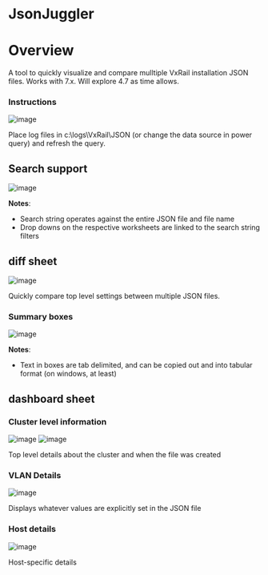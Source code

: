 # JsonJuggler

# Overview
A tool to quickly visualize and compare mulltiple VxRail installation JSON files.  Works with 7.x.  Will explore 4.7 as time allows.

### Instructions
![image](https://user-images.githubusercontent.com/11296072/131572233-0d663985-c7e2-4f2b-9df9-0e53392d3e47.png)

Place log files in c:\logs\VxRail\JSON (or change the data source in power query) and refresh the query.

## Search support 
![image](https://user-images.githubusercontent.com/11296072/131723605-df3b392b-cfb6-4378-904e-1907313bf452.png)

**Notes**:  
- Search string operates against the entire JSON file and file name
- Drop downs on the respective worksheets are linked to the search string filters

## diff sheet
![image](https://user-images.githubusercontent.com/11296072/131400417-7e072c1e-59d9-4e85-b970-dafad09db14e.png)

Quickly compare top level settings between multiple JSON files.

### Summary boxes
![image](https://user-images.githubusercontent.com/11296072/131570984-45c40bfc-adb2-4194-b63a-116112bd387b.png)

**Notes**:
- Text in boxes are tab delimited, and can be copied out and into tabular format (on windows, at least)

## dashboard sheet
### Cluster level information
![image](https://user-images.githubusercontent.com/11296072/131400601-0ed10f6f-9111-43b7-8fa0-d3a46100a6c2.png)
![image](https://user-images.githubusercontent.com/11296072/131400832-5877d9b9-8166-4df6-979c-0d11e6dea8f5.png)

Top level details about the cluster and when the file was created

### VLAN Details
![image](https://user-images.githubusercontent.com/11296072/131401168-cfcdfc76-ce2e-432b-878b-7b6875f6640e.png)

Displays whatever values are explicitly set in the JSON file

### Host details
![image](https://user-images.githubusercontent.com/11296072/131402589-07d5d21f-7df2-4ac7-a1a3-e61ffbae0fb0.png)

Host-specific details
